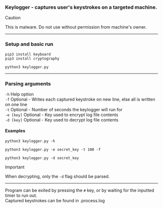 ### Keylogger - captures user's keystrokes on a targeted machine. <br>

> [!CAUTION]
> This is malware. Do not use without permission from machine's owner.

---

### Setup and basic run
```
pip3 install keyboard
pip3 install cryptography

python3 keylogger.py
```

---

### Parsing arguments
`-h`       Help option<br>
`-f`       Optional - Writes each captured keystroke on new line, else all is written on one line<br>
`-t`       Optional - Number of seconds the keylogger will run for<br>
`-e [key]` Optional - Key used to encrypt log file contents<br>
`-d [key]` Optional - Key used to decrypt log file contents<br>

#### Examples
```
python3 keylogger.py -h

python3 keylogger.py -e secret_key -t 100 -f

python3 keylogger.py -d secret_key
```
> [!IMPORTANT]  
> When decrypting, only the `-d` flag should be parsed.

---

Program can be exited by pressing the `#` key, or by waiting for the inputted timer to run out.<br>
Captured keystrokes can be found in .process.log
